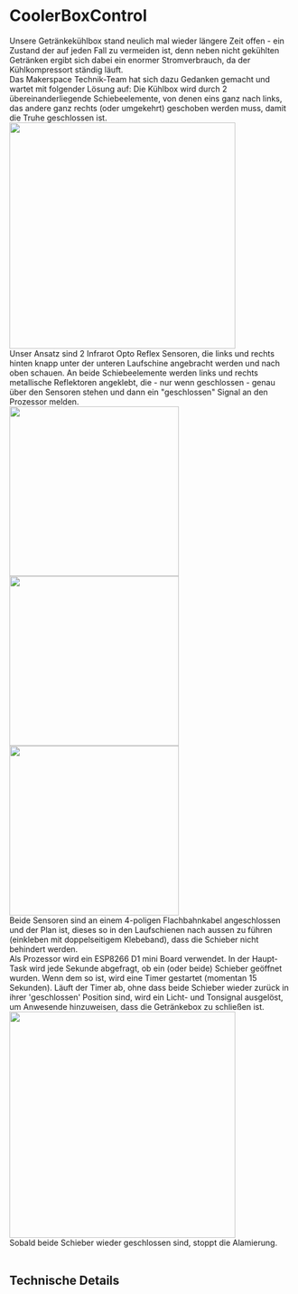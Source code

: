 # CoolerBoxControl
Unsere Getränkekühlbox stand neulich mal wieder längere Zeit offen - ein Zustand der auf jeden Fall zu vermeiden ist, denn neben nicht gekühlten Getränken ergibt sich dabei ein enormer Stromverbrauch, da der Kühlkompressort ständig läuft.
<br>
Das Makerspace Technik-Team hat sich dazu Gedanken gemacht und wartet mit folgender Lösung auf:
Die Kühlbox wird durch 2 übereinanderliegende Schiebeelemente, von denen eins ganz nach links, das andere ganz rechts (oder umgekehrt) geschoben werden muss, damit die Truhe geschlossen ist.
<br>
<img src="https://github.com/user-attachments/assets/3b224a5f-eef6-48cb-ab57-e48e8039918d" width="400">
<br>
Unser Ansatz sind 2 Infrarot Opto Reflex Sensoren, die links und rechts hinten knapp unter der unteren Laufschine angebracht werden und nach oben schauen. An beide Schiebeelemente werden links und rechts metallische Reflektoren angeklebt, die - nur wenn geschlossen - genau über den Sensoren stehen und dann ein "geschlossen" Signal an den Prozessor melden.
<br>
<img src="https://github.com/user-attachments/assets/9c6b663d-930d-407b-ab10-18039a858a7a" width="300">
<img src="https://github.com/user-attachments/assets/f546fa4a-1c9c-4487-b759-9f8167c2bc52" width="300">
<img src="https://github.com/user-attachments/assets/7d660f90-6e68-4c0d-babe-1eb549d3b7fe" width="300">
<br>
Beide Sensoren sind an einem 4-poligen Flachbahnkabel angeschlossen und der Plan ist, dieses so in den Laufschienen nach aussen zu führen (einkleben mit doppelseitigem Klebeband), dass die Schieber nicht behindert werden.
<br> 
Als Prozessor wird ein ESP8266 D1 mini Board verwendet. In der Haupt-Task wird jede Sekunde abgefragt, ob ein (oder beide) Schieber geöffnet wurden. Wenn dem so ist, wird eine Timer gestartet (momentan 15 Sekunden).
Läuft der Timer ab, ohne dass beide Schieber wieder zurück in ihrer 'geschlossen' Position sind, wird ein Licht- und Tonsignal ausgelöst, um Anwesende hinzuweisen, dass die Getränkebox zu schließen ist.
<br>
<img src="https://github.com/user-attachments/assets/a8ea42ed-357d-41d9-a7d8-f03a35322d14" width="400">
<br>
Sobald beide Schieber wieder geschlossen sind, stoppt die Alamierung.
<br><br>
## Technische Details
